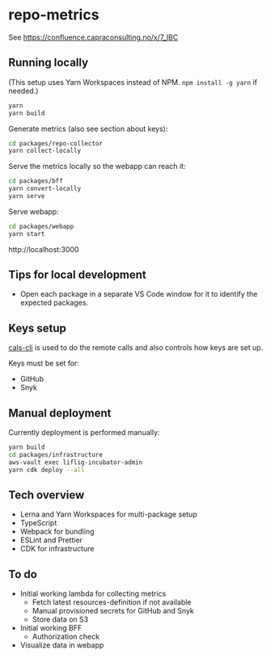 # repo-metrics

See https://confluence.capraconsulting.no/x/7_IBC

## Running locally

(This setup uses Yarn Workspaces instead of NPM. `npm install -g yarn` if needed.)

```bash
yarn
yarn build
```

Generate metrics (also see section about keys):

```bash
cd packages/repo-collector
yarn collect-locally
```

Serve the metrics locally so the webapp can reach it:

```bash
cd packages/bff
yarn convert-locally
yarn serve
```

Serve webapp:

```bash
cd packages/webapp
yarn start
```

http://localhost:3000

## Tips for local development

- Open each package in a separate VS Code window for it to
  identify the expected packages.

## Keys setup

[cals-cli](https://github.com/capralifecycle/cals-cli) is used to do the remote calls
and also controls how keys are set up.

Keys must be set for:

- GitHub
- Snyk

## Manual deployment

Currently deployment is performed manually:

```bash
yarn build
cd packages/infrastructure
aws-vault exec liflig-incubator-admin
yarn cdk deploy --all
```

## Tech overview

- Lerna and Yarn Workspaces for multi-package setup
- TypeScript
- Webpack for bundling
- ESLint and Prettier
- CDK for infrastructure

## To do

- Initial working lambda for collecting metrics
  - Fetch latest resources-definition if not available
  - Manual provisioned secrets for GitHub and Snyk
  - Store data on S3
- Initial working BFF
  - Authorization check
- Visualize data in webapp
